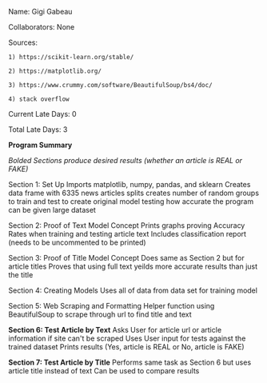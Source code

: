 Name: Gigi Gabeau

Collaborators: None

Sources:
    
    1) https://scikit-learn.org/stable/
    
    2) https://matplotlib.org/
    
    3) https://www.crummy.com/software/BeautifulSoup/bs4/doc/
    
    4) stack overflow 


Current Late Days: 0

Total Late Days: 3


**Program Summary**

*Bolded Sections produce desired results (whether an article is REAL or FAKE)*

Section 1: Set Up 
    Imports matplotlib, numpy, pandas, and sklearn 
    Creates data frame with 6335 news articles 
    splits creates number of random groups to train and test to create original model testing how accurate the program can be given large dataset
    

Section 2: Proof of Text Model Concept
    Prints graphs proving Accuracy Rates when training and testing article text
    Includes classification report (needs to be uncommented to be printed) 


Section 3: Proof of Title Model Concept
    Does same as Section 2 but for article titles
    Proves that using full text yeilds more accurate results than just the title
    

Section 4: Creating Models 
    Uses all of data from data set for training model


Section 5: Web Scraping and Formatting
    Helper function using BeautifulSoup to scrape through url to find title and text


**Section 6: Test Article by Text** 
    Asks User for article url or article information if site can't be scraped
    Uses User input for tests against the trained dataset
    Prints results (Yes, article is REAL or No, article is FAKE)
    

**Section 7: Test Article by Title**
    Performs same task as Section 6 but uses article title instead of text
    Can be used to compare results
    
